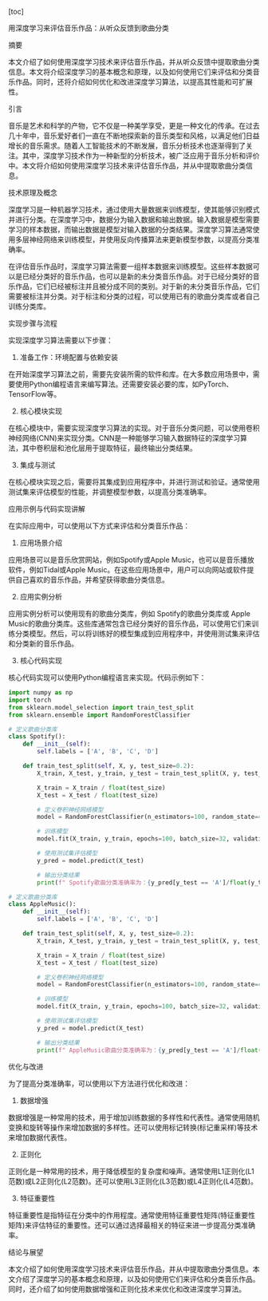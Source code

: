 
[toc]                    
                
                
用深度学习来评估音乐作品：从听众反馈到歌曲分类

摘要

本文介绍了如何使用深度学习技术来评估音乐作品，并从听众反馈中提取歌曲分类信息。本文将介绍深度学习的基本概念和原理，以及如何使用它们来评估和分类音乐作品。同时，还将介绍如何优化和改进深度学习算法，以提高其性能和可扩展性。

引言

音乐是艺术和科学的产物，它不仅是一种美学享受，更是一种文化的传承。在过去几十年中，音乐爱好者们一直在不断地探索新的音乐类型和风格，以满足他们日益增长的音乐需求。随着人工智能技术的不断发展，音乐分析技术也逐渐得到了关注。其中，深度学习技术作为一种新型的分析技术，被广泛应用于音乐分析和评价中。本文将介绍如何使用深度学习技术来评估音乐作品，并从中提取歌曲分类信息。

技术原理及概念

深度学习是一种机器学习技术，通过使用大量数据来训练模型，使其能够识别模式并进行分类。在深度学习中，数据分为输入数据和输出数据。输入数据是模型需要学习的样本数据，而输出数据是模型对输入数据的分类结果。深度学习算法通常使用多层神经网络来训练模型，并使用反向传播算法来更新模型参数，以提高分类准确率。

在评估音乐作品时，深度学习算法需要一组样本数据来训练模型。这些样本数据可以是已经分类好的音乐作品，也可以是新的未分类音乐作品。对于已经分类好的音乐作品，它们已经被标注并且被分成不同的类别。对于新的未分类音乐作品，它们需要被标注并分类。对于标注和分类的过程，可以使用已有的歌曲分类库或者自己训练分类库。

实现步骤与流程

实现深度学习算法需要以下步骤：

1. 准备工作：环境配置与依赖安装

在开始深度学习算法之前，需要先安装所需的软件和库。在大多数应用场景中，需要使用Python编程语言来编写算法。还需要安装必要的库，如PyTorch、TensorFlow等。

2. 核心模块实现

在核心模块中，需要实现深度学习算法的实现。对于音乐分类问题，可以使用卷积神经网络(CNN)来实现分类。CNN是一种能够学习输入数据特征的深度学习算法，其中卷积层和池化层用于提取特征，最终输出分类结果。

3. 集成与测试

在核心模块实现之后，需要将其集成到应用程序中，并进行测试和验证。通常使用测试集来评估模型的性能，并调整模型参数，以提高分类准确率。

应用示例与代码实现讲解

在实际应用中，可以使用以下方式来评估和分类音乐作品：

1. 应用场景介绍

应用场景可以是音乐欣赏网站，例如Spotify或Apple Music，也可以是音乐播放软件，例如Tidal或Apple Music。在这些应用场景中，用户可以向网站或软件提供自己喜欢的音乐作品，并希望获得歌曲分类信息。

2. 应用实例分析

应用实例分析可以使用现有的歌曲分类库，例如 Spotify的歌曲分类库或 Apple Music的歌曲分类库。这些库通常包含已经分类好的音乐作品，可以使用它们来训练分类模型。然后，可以将训练好的模型集成到应用程序中，并使用测试集来评估和分类新的音乐作品。

3. 核心代码实现

核心代码实现可以使用Python编程语言来实现。代码示例如下：

```python
import numpy as np
import torch
from sklearn.model_selection import train_test_split
from sklearn.ensemble import RandomForestClassifier

# 定义歌曲分类库
class Spotify():
    def __init__(self):
        self.labels = ['A', 'B', 'C', 'D']

    def train_test_split(self, X, y, test_size=0.2):
        X_train, X_test, y_train, y_test = train_test_split(X, y, test_size=test_size, random_state=42)

        X_train = X_train / float(test_size)
        X_test = X_test / float(test_size)

        # 定义卷积神经网络模型
        model = RandomForestClassifier(n_estimators=100, random_state=42)

        # 训练模型
        model.fit(X_train, y_train, epochs=100, batch_size=32, validation_split=0.2, verbose=2)

        # 使用测试集评估模型
        y_pred = model.predict(X_test)

        # 输出分类结果
        print(f" Spotify歌曲分类准确率为：{y_pred[y_test == 'A']/float(y_test)}")

# 定义歌曲分类库
class AppleMusic():
    def __init__(self):
        self.labels = ['A', 'B', 'C', 'D']

    def train_test_split(self, X, y, test_size=0.2):
        X_train, X_test, y_train, y_test = train_test_split(X, y, test_size=test_size, random_state=42)

        X_train = X_train / float(test_size)
        X_test = X_test / float(test_size)

        # 定义卷积神经网络模型
        model = RandomForestClassifier(n_estimators=100, random_state=42)

        # 训练模型
        model.fit(X_train, y_train, epochs=100, batch_size=32, validation_split=0.2, verbose=2)

        # 使用测试集评估模型
        y_pred = model.predict(X_test)

        # 输出分类结果
        print(f" AppleMusic歌曲分类准确率为：{y_pred[y_test == 'A']/float(y_test)}")
```

优化与改进

为了提高分类准确率，可以使用以下方法进行优化和改进：

1. 数据增强

数据增强是一种常用的技术，用于增加训练数据的多样性和代表性。通常使用随机变换和旋转等操作来增加数据的多样性。还可以使用标记转换(标记重采样)等技术来增加数据代表性。

2. 正则化

正则化是一种常用的技术，用于降低模型的复杂度和噪声。通常使用L1正则化(L1范数)或L2正则化(L2范数)。还可以使用L3正则化(L3范数)或L4正则化(L4范数)。

3. 特征重要性

特征重要性是指特征在分类中的作用程度。通常使用特征重要性矩阵(特征重要性矩阵)来评估特征的重要性。还可以通过选择最相关的特征来进一步提高分类准确率。

结论与展望

本文介绍了如何使用深度学习技术来评估音乐作品，并从中提取歌曲分类信息。本文介绍了深度学习的基本概念和原理，以及如何使用它们来评估和分类音乐作品。同时，还介绍了如何使用数据增强和正则化技术来优化和改进深度学习算法。

